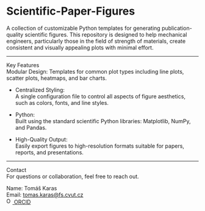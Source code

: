 # Scientific-Paper-Figures

A collection of customizable Python templates for generating publication-quality scientific figures. This repository is designed to help mechanical engineers, particularly those in the field of strength of materials, create consistent and visually appealing plots with minimal effort.

---

Key Features  
Modular Design: Templates for common plot types including line plots, scatter plots, heatmaps, and bar charts.

- Centralized Styling:  
    A single configuration file to control all aspects of figure aesthetics, such as colors, fonts, and line styles.

- Python:  
Built using the standard scientific Python libraries: Matplotlib, NumPy, and Pandas.

- High-Quality Output:  
Easily export figures to high-resolution formats suitable for papers, reports, and presentations.

---

Contact  
For questions or collaboration, feel free to reach out.

Name: Tomáš Karas  
Email: <tomas.karas@fs.cvut.cz>  
[<img src="https://orcid.org/assets/vectors/orcid.logo.icon.svg" alt="ORCID" width="16" height="16"> ORCID](https://orcid.org/0009-0005-7202-6036)
